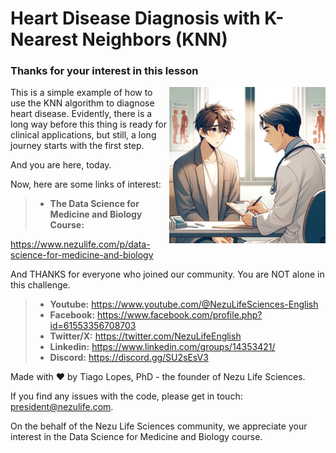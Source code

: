 # Heart Disease Diagnosis with K-Nearest Neighbors (KNN)

### Thanks for your interest in this lesson

<img align="right" src="heart_disease.webp" width='250'>

This is a simple example of how to use the KNN algorithm to diagnose heart disease.
Evidently, there is a long way before this thing is ready for clinical applications, but still, a long journey starts with the first step.

And you are here, today.

Now, here are some links of interest:
> - **The Data Science for Medicine and Biology Course:**

https://www.nezulife.com/p/data-science-for-medicine-and-biology

And THANKS for everyone who joined our community. You are NOT alone in this challenge.

> - **Youtube:** https://www.youtube.com/@NezuLifeSciences-English
> - **Facebook:** https://www.facebook.com/profile.php?id=61553356708703
> - **Twitter/X:** https://twitter.com/NezuLifeEnglish
> - **Linkedin:** https://www.linkedin.com/groups/14353421/
> - **Discord:** https://discord.gg/SU2sEsV3


Made with ❤️  by Tiago Lopes, PhD - the founder of Nezu Life Sciences.

If you find any issues with the code, please get in touch: president@nezulife.com.

On the behalf of the Nezu Life Sciences community, we appreciate your interest in the Data Science for Medicine and Biology course.
